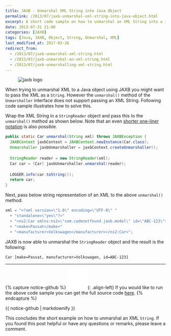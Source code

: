 ```yaml
---
title: JAXB - Unmarshal XML String into Java Object
permalink: /2013/07/jaxb-unmarshal-xml-string-into-java-object.html
excerpt: A short code sample on how to unmarshal an XML String into a Java Object using JAXB.
date: 2013-07-31 21:00
categories: [JAXB]
tags: [Java, JAXB, Object, String, Unmarshal, XML]
last_modified_at: 2017-03-26
redirect_from:
  - /2013/07/jaxb-unmarshal-xml-string.html
  - /2013/07/jaxb-unmarshal-an-xml-string.html
  - /2013/07/jaxb-unmarshalling-xml-string.html
---
```


<figure>
    <img src="{{ site.url }}/assets/images/logos/jaxb-logo.png" alt="jaxb logo" class="logo">
</figure>

When trying to unmarshal XML to a Java object using JAXB you might want to pass the XML as a `String`. However the `unmarshal()` method of the `Unmarshaller` interface does not support passing an XML String. Following code sample illustrates how to solve this.

Wrap the XML String in a `StringReader` object and pass this to the `unmarshal()` method as shown below. Note that an even [shorter one-liner notation](http://stackoverflow.com/a/9794300/4201470) is also possible.

``` java
public static Car unmarshal(String xml) throws JAXBException {
  JAXBContext jaxbContext = JAXBContext.newInstance(Car.class);
  Unmarshaller jaxbUnmarshaller = jaxbContext.createUnmarshaller();

  StringReader reader = new StringReader(xml);
  Car car = (Car) jaxbUnmarshaller.unmarshal(reader);

  LOGGER.info(car.toString());
  return car;
}
```

Next, pass below string representation of an XML to the above `unmarshal()` method.

``` java
xml = "<?xml version=\"1.0\" encoding=\"UTF-8\" "
  + "standalone=\"yes\"?>"
  + "<ns2:Car xmlns:ns2=\"com.codenotfound.jaxb.model\" id=\"ABC-123\">"
  + "<make>Passat</make>"
  + "<manufacturer>Volkswagen</manufacturer></ns2:Car>";
```

JAXB is now able to unmarshal the `StringReader` object and the result is the following:

``` plaintext
Car [make=Passat, manufacturer=Volkswagen, id=ABC-123]
```

---

{% capture notice-github %}
![github mark](/assets/images/logos/github-mark.png){: .align-left}
If you would like to run the above code sample you can get the full source code [here](https://github.com/code-not-found/jaxb/tree/master/jaxb-unmarshal-string).
{% endcapture %}
<div class="notice--info">{{ notice-github | markdownify }}</div>

This concludes the short example on how to unmarshal an XML `String`. If you found this post helpful or have any questions or remarks, please leave a comment.